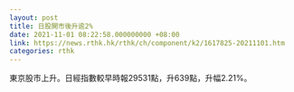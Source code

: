 ```yaml
---
layout: post
title: 日股開市後升逾2%
date: 2021-11-01 08:22:58.000000000 +08:00
link: https://news.rthk.hk/rthk/ch/component/k2/1617825-20211101.htm
categories: rthk
---
```


東京股市上升。日經指數較早時報29531點，升639點，升幅2.21%。
